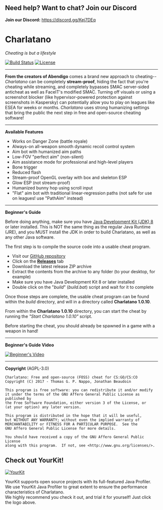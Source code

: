 ## Need help? Want to chat? Join our Discord
**Join our Discord:** https://discord.gg/Kej7DEq

# Charlatano
_Cheating is but a lifestyle_

[![Build Status](https://travis-ci.org/Jire/Charlatano.svg?branch=master)](https://travis-ci.org/Jire/Charlatano)
[![License](https://img.shields.io/github/license/Jire/Charlatano.svg)](https://github.com/Jire/Charlatano/blob/master/LICENSE.txt)

---

**From the creators of Abendigo** comes a brand new approach to cheating-- _Charlatano_ can be completely
__stream-proof__, hiding the fact that you're cheating while streaming, and completely bypasses SMAC server-sided
anticheat as well as FaceIT's modified SMAC. Turning off visuals or using a screenshot blocker
(like hypervisor-powered protection against screenshots in Kaspersky) can potentially allow you to play on leagues
like ESEA for weeks or months. _Charlatano_ uses strong humanizing settings that bring the public the next step in
free and open-source cheating software!

---

**Available Features**
* Works on Danger Zone (battle royale)
* Always-on all-weapon smooth dynamic recoil control system
* Aim bot with humanized aim paths
* Low-FOV "perfect aim" (non-silent)
* Aim assistance mode for professional and high-level players
* Bone trigger
* Reduced flash
* Stream-proof OpenGL overlay with box and skeleton ESP
* Glow ESP (not stream-proof)
* Humanized bunny hop using scroll input
* "Flat" aim bot with traditional linear-regression paths (not safe for use on leagues! use "PathAim" instead)

---

**Beginner's Guide**

Before doing anything, make sure you have
[Java Development Kit (JDK) 8](http://www.oracle.com/technetwork/java/javase/downloads/jdk8-downloads-2133151.html)
or later installed. This is NOT the same thing as the regular Java Runtime (JRE), and you MUST install the JDK
in order to build Charlatano, as well as any other Java software.

The first step is to compile the source code into a usable cheat program.

* Visit our [GitHub repository](https://github.com/Jire/Charlatano)
* Click on the [**Releases**](https://github.com/Jire/Charlatano/releases) tab
* Download the latest release ZIP archive
* Extract the contents from the archive to any folder (to your desktop, for example)
* Make sure you have Java Development Kit 8 or later installed
* Double click on the "_build_" (_build.bat_) script and wait for it to complete

Once those steps are complete, the usable cheat program can be found within the _build_
directory, and will in a directory called **Charlatano 1.0.10**.

From within the **Charlatano 1.0.10** directory, you can start the cheat by running
the _"Start Charlatano 1.0.10"_ script.

Before starting the cheat, you should already be spawned in a game with a weapon in hand!

---

**Beginner's Guide Video**

[![Beginner's Video](http://i.imgur.com/pVLW5Yr.png)](https://www.youtube.com/watch?v=PapjDtR0OMY "Charlatano")

---

**Copyright** (AGPL-3.0)

```
Charlatano: Free and open-source (FOSS) cheat for CS:GO/CS:CO
Copyright (C) 2017 - Thomas G. P. Nappo, Jonathan Beaudoin

This program is free software: you can redistribute it and/or modify
it under the terms of the GNU Affero General Public License as published by
the Free Software Foundation, either version 3 of the License, or
(at your option) any later version.

This program is distributed in the hope that it will be useful,
but WITHOUT ANY WARRANTY; without even the implied warranty of
MERCHANTABILITY or FITNESS FOR A PARTICULAR PURPOSE.  See the
GNU Affero General Public License for more details.

You should have received a copy of the GNU Affero General Public License
along with this program.  If not, see <http://www.gnu.org/licenses/>.
```

## Check out YourKit!

[![YourKit](https://www.yourkit.com/images/yklogo.png)](https://www.yourkit.com/java/profiler/index.jsp)

YourKit supports open source projects with its full-featured Java Profiler.  
We use YourKit Java Profiler to great extent to ensure the performance characteristics of Charlatano.  
We highly recommend you check it out, and trial it for yourself! Just click the logo above.